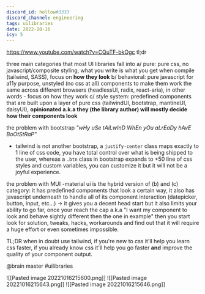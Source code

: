 ```yaml
---
discord_id: hollow#3333
discord_channel: engineering
tags: uilibraries
date: 2022-10-16
icy: 5
---
```


https://www.youtube.com/watch?v=CQuTF-bkOgc
tl;dr

three main categories that most UI libraries fall into
a/ pure:  pure css, no javascript/composite styling, what you write is what you get when compile  (tailwind, SASS), focus on **how they look**
b/ behavioral: pure javascript for a11y purpose, unstyled (no css at all) components to make them work the same across different browsers (headlessUI, radix, react-aria), in other words - focus on how they work
c/ style system: predefined components that are built upon a layer of pure css (tailwindUI, bootstrap, mantineUI, daisyUI), **opinionated a.k.a they (the library author) will mostly decide how their components look**  

the problem with bootstrap
*"wHy uSe tAiLwInD WhEn yOu aLrEaDy hAvE BoOtStRaP"*
- tailwind is not another bootstrap, a `justify-center` class maps exactly to 1 line of css code, you have total control over what is being shipped to the user, whereas a `.btn` class in bootstrap expands to +50 line of css styles and custom variables, you can customize it but it will not be a joyful experience.

the problem with MUI
-material ui is the hybrid version of (b) and (c) category: it has predefined components that look a certain way, it also has javascript underneath to handle all of its component interaction (datepicker, button, input, etc...) -> it gives you a decent head start but it also limits your ability to go far, once your reach the cap a.k.a "I want my component to look and behave sightly different then the one in example" then you start look for solution, tweaks, hacks, workarounds and find out that it will require a huge effort or even sometimes impossible.

TL;DR when in doubt use tailwind, if you're new to css it'll help you learn css faster, if you already know css it'll help you go faster **and** improve the quality of your component output.

@brain master 
#uilibraries

![[Pasted image 20221016215600.png]]
![[Pasted image 20221016215643.png]]
![[Pasted image 20221016215646.png]]